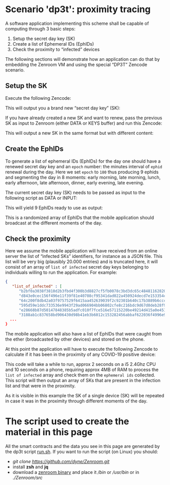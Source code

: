# Scenario 'dp3t': proximity tracing

A software application implementing this scheme shall be capable of computing through 3 basic steps:

1. Setup the secret day key (SK)
2. Create a list of Ephemeral IDs (EphIDs)
3. Check the proximity to “infected” devices

The following sections will demonstrate how an application can do that
by embedding the Zenroom VM and using the special “DP3T” Zencode
scenario.

## Setup the SK

Execute the following Zencode:

[](../_media/examples/zencode_dp3t/dp3t_keygen.zen ':include :type=code gherkin')

This will output you a brand new “secret day key” (SK):

[](../_media/examples/zencode_dp3t/SK1.json ':include :type=code json')

If you have already created a new SK and want to renew, pass the
previous SK as input to Zenroom (either DATA or KEYS buffer) and run
this Zencode:

[](../_media/examples/zencode_dp3t/dp3t_keyderiv.zen ':include :type=code gherkin')

This will output a new SK in the same format but with different content:

[](../_media/examples/zencode_dp3t/SK2.json ':include :type=code json')

## Create the EphIDs

To generate a list of ephemeral IDs (EphIDs) for the day one should
have a renewed secret day key and an `epoch` number: the minutes
interval of `ephid` renewal during the day. Here we set `epoch` to
`180` thus producing 9 ephids and segmenting the day in 8 moments:
early morning, late morning, lunch, early afternoon, late afternoon,
dinner, early evening, late evening.

The current secret day key (SK) needs to be passed as input to the
following script as DATA or INPUT:

[](../_media/examples/zencode_dp3t/dp3t_ephidgen.zen ':include :type=code gherkin')

This will yield 9 EphIDs ready to use as output:

[](../_media/examples/zencode_dp3t/EphID_2.json ':include :type=code json')

This is a randomized array of EphIDs that the mobile application should broadcast at the different moments of the day.

## Check the proximity

Here we assume the mobile application will have received from an
online server the list of “infected SKs” identifiers, for instance as
a JSON file. This list will be very big (plausibly 20.000 entries) and
is truncated here, it will consist of an array of `list of infected`
secret day keys belonging to individuals willing to run the
application. For example:

```json
{
   "list_of_infected" : [
      "b2bf0a3038f3810d2b3fbd4f300b3d8827cf5fb0078c3bd3dc65c48481162820",
      "d843e0cec156f496e11f39f81e40708cf95341dad022a450924decd7e153354c",
      "64c200f8db42a03f9757529f6415aa452639039f2c92301b640c17b3889b6ccc",
      "595d59e1ddc733536e9943f29ad066904bb06802cfe8c216bdc9d67d0deb28f9",
      "e28668b87d50147848385b5adfc010f7fce516e57115220be49214d415a0e451",
      "3188ab1c837658bd906430d98b41eb3b6012c153282456abbaf622036f4996e9",
  ...
}
```

The mobile application will also have a list of EphIDs that were caught from the ether (broadcasted by other devices) and stored on the phone.

[](../_media/examples/zencode_dp3t/EphID_infected.json ':include :type=code json')

At this point the application will have to execute the following
Zencode to calculate if it has been in the proximity of any COVID-19
positive device:

[](../_media/examples/zencode_dp3t/dp3t_check.zen ':include :type=code gherkin')

This code will take a while to run, approx 2 seconds on a i5 2.4Ghz
CPU and 10 seconds on a phone, requiring approx 4MB of RAM to process
the `list of infected` array and check them on the `ephemeral ids`
collected. This script will then output an array of SKs that are
present in the infection list and that were in the proximity.

[](../_media/examples/zencode_dp3t/SK_proximity.json ':include :type=code json')

As it is visible in this example the SK of a single device (SK) will
be repeated in case it was in the proximity through different moments
of the day.



# The script used to create the material in this page

All the smart contracts and the data you see in this page are generated by the dp3t script [run.sh](https://github.com/dyne/Zenroom/blob/master/test/zencode_dp3t/run.sh). If you want to run the script (on Linux) you should: 
 - *git clone https://github.com/dyne/Zenroom.git*
 - install **zsh** and **jq**
 - download a [zenroom binary](https://zenroom.org/#downloads) and place it */bin* or */usr/bin* or in *./Zenroom/src*